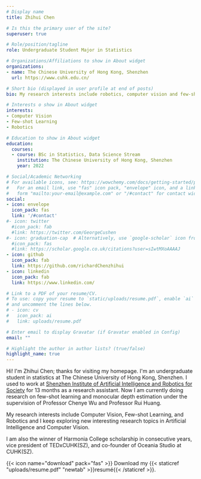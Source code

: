 ```yaml
---
# Display name
title: Zhihui Chen

# Is this the primary user of the site?
superuser: true

# Role/position/tagline
role: Undergraduate Student Major in Statistics

# Organizations/Affiliations to show in About widget
organizations:
- name: The Chinese University of Hong Kong, Shenzhen
  url: https://www.cuhk.edu.cn/

# Short bio (displayed in user profile at end of posts)
bio: My research interests include robotics, computer vision and few-shot learning.

# Interests o show in About widget
interests:
- Computer Vision
- Few-shot Learning
- Robotics

# Education to show in About widget
education:
  courses:
  - course: BSc in Statistics, Data Science Stream
    institution: The Chinese University of Hong Kong, Shenzhen
    year: 2022

# Social/Academic Networking
# For available icons, see: https://wowchemy.com/docs/getting-started/page-builder/#icons
#   For an email link, use "fas" icon pack, "envelope" icon, and a link in the
#   form "mailto:your-email@example.com" or "/#contact" for contact widget.
social:
- icon: envelope
  icon_pack: fas
  link: '/#contact'
#- icon: twitter
  #icon_pack: fab
  #link: https://twitter.com/GeorgeCushen
#- icon: graduation-cap  # Alternatively, use `google-scholar` icon from `ai` icon pack
  #icon_pack: fas
  #link: https://scholar.google.co.uk/citations?user=sIwtMXoAAAAJ
- icon: github
  icon_pack: fab
  link: https://github.com/richardChenzhihui
- icon: linkedin
  icon_pack: fab
  link: https://www.linkedin.com/

# Link to a PDF of your resume/CV.
# To use: copy your resume to `static/uploads/resume.pdf`, enable `ai` icons in `params.toml`, 
# and uncomment the lines below.
# - icon: cv
#   icon_pack: ai
#   link: uploads/resume.pdf

# Enter email to display Gravatar (if Gravatar enabled in Config)
email: ""

# Highlight the author in author lists? (true/false)
highlight_name: true
---
```


Hi! I'm Zhihui Chen; thanks for visiting my homepage. I'm an undergraduate student in statistics at The Chinese University of Hong Kong, Shenzhen. I used to work at [Shenzhen Institute of Artificial Intelligence and Robotics for Society](https://airs.cuhk.edu.cn/) for 13 months as a research assistant. Now I am currently doing research on few-shot learning and monocular depth estimation under the supervision of Professor Chenye Wu and Professor Rui Huang.

My research interests include Computer Vision, Few-shot Learning, and Robotics and I keep exploring new interesting research topics in Artificial Intelligence and Computer Vision.

I am also the winner of Harmonia College scholarship in consecutive years, vice president of TEDxCUHK(SZ), and co-founder of Oceania Studio at CUHK(SZ).

{{< icon name="download" pack="fas" >}} Download my {{< staticref "uploads/resume.pdf" "newtab" >}}resumé{{< /staticref >}}.
